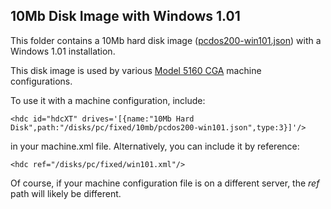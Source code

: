 10Mb Disk Image with Windows 1.01
---
This folder contains a 10Mb hard disk image ([pcdos200-win101.json](pcdos200-win101.json)) with a Windows 1.01 installation.

This disk image is used by various [Model 5160 CGA](/devices/pc/machine/5160/cga/) machine configurations.

To use it with a machine configuration, include:

	<hdc id="hdcXT" drives='[{name:"10Mb Hard Disk",path:"/disks/pc/fixed/10mb/pcdos200-win101.json",type:3}]'/>
	
in your machine.xml file.  Alternatively, you can include it by reference:

	<hdc ref="/disks/pc/fixed/win101.xml"/>

Of course, if your machine configuration file is on a different server, the *ref* path will likely be different.
